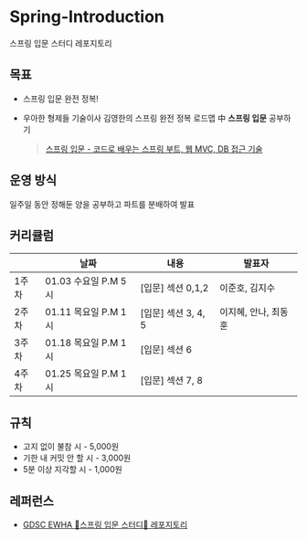 # Spring-Introduction
스프링 입문 스터디 레포지토리

## 목표
- 스프링 입문 완전 정복!
- 우아한 형제들 기술이사 김영한의 스프링 완전 정복 로드맵 中 **스프링 입문** 공부하기
   <br>
  
  > [스프링 입문 - 코드로 배우는 스프링 부트, 웹 MVC, DB 접근 기술](https://www.inflearn.com/course/%EC%8A%A4%ED%94%84%EB%A7%81-%EC%9E%85%EB%AC%B8-%EC%8A%A4%ED%94%84%EB%A7%81%EB%B6%80%ED%8A%B8)

## 운영 방식
일주일 동안 정해둔 양을 공부하고 파트를 분배하여 발표
  
## 커리큘럼
||날짜|내용|발표자|
|---|---|---|---|
|1주차|01.03 수요일 P.M 5시|[입문] 섹션 0,1,2|이준호, 김지수|
|2주차|01.11 목요일 P.M 1시|[입문] 섹션 3, 4, 5| 이지혜, 안나, 최동훈|
|3주차|01.18 목요일 P.M 1시|[입문] 섹션 6|
|4주차|01.25 목요일 P.M 1시|[입문] 섹션 7, 8|


## 규칙
- 고지 없이 불참 시 - 5,000원
- 기한 내 커밋 안 할 시 - 3,000원
- 5분 이상 지각할 시 - 1,000원

## 레퍼런스
- [GDSC EWHA 🌱스프링 입문 스터디🌱 레포지토리](https://github.com/gdscewha-3rd/Study-Spring?tab=readme-ov-file)

